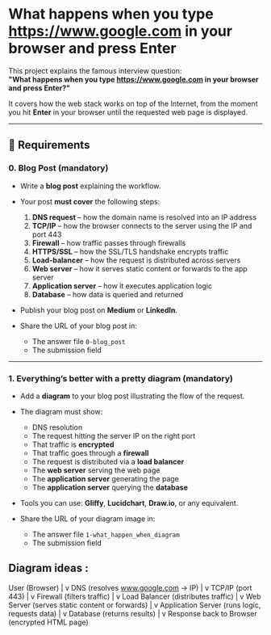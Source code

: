 # What happens when you type https://www.google.com in your browser and press Enter

This project explains the famous interview question:  
**"What happens when you type https://www.google.com in your browser and press Enter?"**

It covers how the web stack works on top of the Internet, from the moment you hit **Enter** in your browser until the requested web page is displayed.

---

## 📌 Requirements

### 0. Blog Post (mandatory)
- Write a **blog post** explaining the workflow.  
- Your post **must cover** the following steps:
  1. **DNS request** – how the domain name is resolved into an IP address  
  2. **TCP/IP** – how the browser connects to the server using the IP and port 443  
  3. **Firewall** – how traffic passes through firewalls  
  4. **HTTPS/SSL** – how the SSL/TLS handshake encrypts traffic  
  5. **Load-balancer** – how the request is distributed across servers  
  6. **Web server** – how it serves static content or forwards to the app server  
  7. **Application server** – how it executes application logic  
  8. **Database** – how data is queried and returned  

- Publish your blog post on **Medium** or **LinkedIn**.  
- Share the URL of your blog post in:  
  - The answer file `0-blog_post`  
  - The submission field  


---

### 1. Everything’s better with a pretty diagram (mandatory)
- Add a **diagram** to your blog post illustrating the flow of the request.
- The diagram must show:
  - DNS resolution  
  - The request hitting the server IP on the right port  
  - That traffic is **encrypted**  
  - That traffic goes through a **firewall**  
  - The request is distributed via a **load balancer**  
  - The **web server** serving the web page  
  - The **application server** generating the page  
  - The **application server** querying the **database**  

- Tools you can use: **Gliffy**, **Lucidchart**, **Draw.io**, or any equivalent.  

- Share the URL of your diagram image in:
  - The answer file `1-what_happen_when_diagram`  
  - The submission field  

## Diagram ideas : 

User (Browser)
   |
   v
DNS (resolves www.google.com → IP)
   |
   v
TCP/IP (port 443)
   |
   v
Firewall (filters traffic)
   |
   v
Load Balancer (distributes traffic)
   |
   v
Web Server (serves static content or forwards)
   |
   v
Application Server (runs logic, requests data)
   |
   v
Database (returns results)
   |
   v
Response back to Browser (encrypted HTML page)
